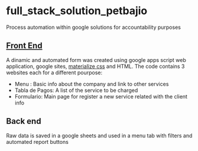 # full_stack_solution_petbajio
Process automation within google solutions for accountability purposes

## [Front End](https://sites.google.com/view/petbajio-formulario/p%C3%A1gina-principal)
A dinamic and automated form was created using google apps script web application, google sites, [materialize css](https://materializecss.com) and HTML.
The code contains 3 websites each for a different pourpose:
- Menu : Basic info about the company and link to other services
- Tabla de Pagos: A list of the service to be charged
- Formulario: Main page for register a new service related with the client info

## Back end
Raw data is saved in a google sheets and used in a menu tab with filters and automated report buttons 
